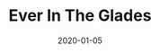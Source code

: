 ---
subheader: 'written by Laura Schellhardt

  directed by Tiffany Trent

  Winter 2020'
description: "<p>A winner of the 2018 AATE Distinguished Play Award, Laura Schellhardt\u2019\
  s Ever in the Glades tackles themes of friendship, faith, and identity. Aiming for\
  \ a world beyond their disappointing adults and toxic constraints, dreams and hopes\
  \ propel five teenagers on an isolated island in the Florida Everglades to become\
  \ the family they need so that each one can freely breathe into who they are.</p><h4\
  \ class=\"mt-2 mb-2\">Cast</h4><p><strong>Brandon Zang</strong> (Z) is a second\
  \ year Anthropology and TAPS double major from Vancouver, British Columbia. He has\
  \ worked on other UT/TAPS shows such as <em>Yellow Face</em> (HYH) and <em>Company</em>\
  \ (Clarinetist), along with several shows with Classical Entertainment Society,\
  \ acting in <em>Macbeth</em> (Duncan/Doctor) and <em>Bodas de Sangre</em> (El Padre\
  \ De La Novia). Brandon enjoys playing the ukulele, reading science fiction, and\
  \ obsessively listening to the <em>Dear Evan Hansen</em> soundtrack in his spare\
  \ time.\_</p><p><strong>Jonathan White</strong> (Ames) is a second year Theater\
  \ and Performance Studies major. He has been in a few shows while attending the\
  \ College such as <em>Yellow Face</em> (Marcus), <em>Dry Land </em>(Victor), and\
  \ <em>Company </em>(Peter). He would like to thank Tiffany Trent for this experience\
  \ as well as his cast members. And he would always like to thank his family.\_</p><p><strong>Jeffrey\
  \ Sun</strong> (Elijah) is a first year\_Math major. This is his first show!</p><p><strong>Leonardo\
  \ Ferreira Guilhoto</strong> (Junker G) is a fourth year in the College majoring\
  \ in Computational and Applied Mathematics (CAM) and participating in the joint\
  \ BS/MS program in Computer Science. Over his time at UChicago he has participated\
  \ in over 12 on-campus productions. With UT/TAPS, some of his credits include: <em>Peter\
  \ And The Starcatcher</em> (Black Stache),<em> Eurydice </em>(Father), and <em>The\
  \ Misanthrope</em> (Clitandre/Du Bois). Leo has also served in UT Committee as Social\
  \ Chair and is a proud member of the UChicago Commedia dell'Arte ensemble, having\
  \ served as Artistic Director of the group in the past academic year. He is originally\
  \ from S\xE3o Paulo, Brazil, and loves seeing other people with foreign accents\
  \ on stage!</p><p><strong>Ling Lin</strong> (Delia)\_is a second year TAPS and Business\
  \ Economics double major. Her previous credits include <em>Rosencrantz &amp; Guildenstern\
  \ Are Dead</em> (Sound Designer), <em>Philoctetes</em> (Co-Assistant Director),\
  \ <em>good friday</em> (Assistent Sound Designer), <em>Fun Home</em> (Assistent\
  \ Sound Designer)), and <em>Love, Loss, and What I Wore</em> (Actor). Besides that,\
  \ Ling is working on holding her laugh, and has\_not made much progress yet.</p><p><strong>Reed\
  \ Thurston</strong> (Male Adults) is a student in the coll</p><p><strong>Shreya\
  \ Shettigar</strong> (Female Adults)\_is a third year Econ-Business major (but insists\
  \ she has not sold her soul thanks to a minor in Cinema and Media Studies). She\
  \ has previously worked on <em>The Rope</em> (Pat Sweeney), <em>Much Ado About Nothing</em>\
  \ (Antonio), <em>I &amp; You</em> (Caroline), <em>good friday</em> (Natalie), <em>Fun\
  \ Home</em> (Assistant Director), <em>Twelfth Night</em> (Antonio), and<em> The\
  \ Winter's Tale</em> (Hermione). She is represented by Promote Talent Agency.</p><h4\
  \ class=\"mt-2 mb-2\">Production Staff</h4><p><strong>Tiffany Trent </strong>(Director)\_\
  is a member of TAPS pro-staff.</p><p><strong>Kurt Boetcher</strong> (Scenic Designer)\_\
  is a member of TAPS pro-staff.</p><p><strong>Nathan Rohrer </strong>(Costume Designer)\_\
  is a member of TAPS pro-staff.</p><p><strong>Eric Watkins</strong> (Lighting Design)\
  \ is a lighting designer for theatre, opera, and dance who works across the country\
  \ (and internationally as often as possible). This is his second show in Theater\
  \ East, having recently lit Maya Dance: <em>Crossroads</em>. Chicago (selected):\
  \ <em>EthiopianAmerica</em> (Definition Theatre Company); <em>Hooded, Or Being Black\
  \ for Dummies</em> (First Floor Theater); <em>Machinal</em> (The Greenhouse Theater\
  \ Center; Jeff nomination); <em>In The Blood</em> (Red Tape Theatre); <em>A Swell\
  \ In The Ground</em> (The Gift Theatre); <em>The Man Who Was Thursday</em> (Lifeline\
  \ Theatre); <em>Shakin' the Mess Outta Misery</em> (Pegasus Theatre);<em> Punk </em>(The\
  \ New Colony); <em>Fish Eye </em>(Dandelion Theatre) <em>The Safe House</em> (City\
  \ Lit Theater Company); <em>Bomber's Moon</em> (Williams Street Rep); <em>Fallen\
  \ </em>(Mozawa); <em>Porcelain</em> (Prologue Theatre; Jeff nomination); <em>The\
  \ Property</em> (Lyric Unlimited) a commissioned klezmer opera. Regional (selected):\
  \ <em>Don Pasquale</em> (Fort Worth Opera); <em>Show Boat</em>,\_ <em>Falstaff</em>\
  \ (Dallas Opera); <em>A Streetcar Named Desire</em> (Opera Santa Barbara and Kentucky\
  \ Opera); <em>The Rake's Progress</em> (Merola Opera); <em>Barber of Seville</em>\
  \ (Lithuanian National Opera). Eric received his MFA from Boston University and\
  \ is a proud member of USA829, the theatrical design union. <a href=\"http://www.ericwatkins.com\_\
  \">www.ericwatkins.com\_</a></p><p><strong>Kevin O\u2019Donnell</strong> (Sound\
  \ Designer)\_is a professional sound designer working in Chicago.</p><p><strong>Jenny\
  \ Pinson</strong> (Props Designer) is the Props Manager for the Theatre and Performance\
  \ Studies Department at The University of Chicago. She freelances as a props designer\
  \ in Chicago. Recent credits include <em>Pomona</em>\_at Steep Theatre,\_ <em>Bunny's\
  \ Book Club</em>, <em>Time Warp Trio</em>,\_<em>The Man Who Was Thursday</em>,\_\
  and <em>You Think It's Easy Being a Tooth Fairy</em>\_at Lifeline Theater, and <em>The\
  \ First Deep Breath</em>\_at Victory Gardens Theatre. Jenny has learned more about\
  \ chickens' feet working on this production than she ever thought she would, and\
  \ is amazed at how obvious it is that chickens are descended from dinosaurs based\
  \ on their feet alone.</p><p><strong>Jamie Macpherson</strong> (Fight/Intimacy Designer)\_\
  is a Chicago-based fight choreographer and instructor, and is happy to be back at\
  \ TAPS. Previous credits at the University of Chicago: <em>Macbeth</em>, <em>Fun\
  \ Home</em>, and <em>Machinal</em>.\_ \_Additional credits include: <em>Titus Andronicus</em>,\
  \ <em>Feathers and Teeth</em> (Arizona State University), and <em>The Princess Bride</em>\
  \ (First Act Children's Theatre). Jamie was an Invited Artist at the Lawrence Arts\
  \ Center, serving as fight director and has led various fight workshops across the\
  \ country. Jamie is a certified Actor Combatant, and a member of the Society for\
  \ American Fight Directors. Jamie holds an MFA in Theatre for Youth from Arizona\
  \ State University, and is currently the Education Manager at Adventure Stage Chicago.</p><p><strong>Cecilie\
  \ O\u2019Reilly</strong> (Voice Coach)\_is an Associate Professor Emerita of Columbia\
  \ College Chicago where she taught voice and acting for 30 years. She is a professional\
  \ dialect coach having worked at Steppenwolf for 20 years. Cecilie has coached on\
  \ Broadway and in Hollywood as well as at The National in London. Her most celebrated\
  \ work was on the original Chicago production of <em>August: Osage County</em>\_\
  which went on to Broadway, London and Sydney. She continued with the work, coaching\
  \ the major motion picture.</p><p><strong>Samantha Rausch</strong> (Scenic Artist)\_\
  is a member of TAPS pro-staff.</p><p><strong>Brian Maschka </strong>(Production\
  \ Manager)\_is the Production Manager for Theater and Performance Studies. Recently\
  \ he spent three season as a Stage Manager at Steppenwolf. Previously he was the\
  \ Production Manager for Chicago Children's Theatre. He spent two years as the Production\
  \ Coordinator for the Dance Department at the University of Illinois Urbana-Champaign\
  \ and Production Managed at Barrington Stage. New York credits include the Museum\
  \ of the City of New York's Perform Series, <em>Frost/Nixon</em> on Broadway, Anna\
  \ Nicole at Brooklyn Academy of Music, Playwrights Horizon, The Zipper, DR2 Theatre,\
  \ The Play Company at 59E59, and Mint Theater Company. Regional companies include\
  \ Weston Playhouse, Florida Repertory Theatre, and Syracuse Stage.</p><p><strong>Ben\
  \ Caracello</strong> (Technical Director) is a member of TAPS pro-staff.</p><p><strong>Molly\
  \ Bridges</strong> (Assistant Director) is a fourth year TAPS major. Their previous\
  \ credits include <em>Dry Land</em> (Stage Manager), <em>Fun Home</em> (Small Alison),\
  \ <em>good friday</em> (co-Production Manager), and <em>Eurydice</em> (Assistant\
  \ Stage Manager).</p> <p><strong>Anna Aguiar Kosicki</strong> (Dramaturg)\_is a\
  \ student in the college.</p> <p><strong>Victoria Keating</strong> (Stage Manager)\
  \ is a fourth year Psychology and Comparative Human Development major. Her previous\
  \ credits include Maya: <em>Threshold</em> (Stage Manager), Apsara: <em>Nari</em>\
  \ (Stage Manager), Untitled Workshop (Stage Manager), and Christian Castro Romero's\
  \ BA thesis <em>Los Cuentos Queer</em> (Stage Manager) among other things.\_</p><p><strong>Lauren\
  \ Melton</strong> (Assistant Production Manager)\_is a second year Cinema and Media\
  \ Studies major. This is her first UT production, and she is super stoked to be\
  \ a part of it!\_</p><p><strong>Ethan Schondorf</strong> (Assistant Scenic Designer)\
  \ is a third year Math major. Recent designs include <em>Philoctetes</em>, <em>Fun\
  \ Home</em>, and <em>good friday</em>.\_ He is also a production manager and ensemble\
  \ member of UChicago Commedia.\_</p><p><strong>Elizabeth Price</strong> (Assistant\
  \ Costume Designer)\_is a student in the college.</p><p><strong>Rebecca Husk</strong>\
  \ (Assistant Sound Designer) is a fourth year Philosophy major with a minor in Theater\
  \ and Performance Studies. Previous UT acting credits include <em>Company</em> (Joanne),\
  \ <em>Grenadine</em> (Prismatic), and <em>Mr. Burns, a post-electric play</em> (Bart\
  \ Simpson). Outside of UT, Rebecca sings with Medusa a cappella and apprentices\
  \ with Cabinet of Curiosity.</p><p><strong>Aware Deshmukh</strong> (Assistant Props\
  \ Designer) is a third year Physics major. She has previously worked on <em>Rosencrantz\
  \ and Guildenstern are Dead</em> (Props Designer), <em>Philoctetes</em> (Assistant\
  \ Props Designer), and <em>Machinal </em>(Assistant Props Designer). When not in\
  \ Logan, she sings in University Chorus and the Women's Ensemble - although those\
  \ are frequently in Logan as well.</p><p><strong>Rea Brown</strong> (Assistant Scenic\
  \ Artist)\_is a second year Theater and\_Performance Studies and Visual Arts double\
  \ major. Her previous credits include <em>Rosencrantz &amp; Guildenstern Are Dead</em>\
  \ (Scenic Designer), <em>Philoctetes</em> (Assistant Scenic Designer/Electrician),\
  \ <em>Grenadine</em> (Assistant Props Designer), and\_Theater [24] (Writer/Designer).</p><p><strong>Melaina\
  \ Leung </strong>(Assistant Scenic Artist)\_is a student in the college.</p><p><strong>Jonathan\
  \ Badonsky</strong> (Assistant Stage Manager)\_is a student in the college.</p><p><strong>Isaiah\
  \ Zwick-Schachter</strong> (Master Electrician)\_is a student in the college.</p>\
  \ <p><strong>Cecelia Stroth</strong> (Wardrobe Crew)\_is a student in the college.</p>\
  \ <p><strong>Nicola Lustig</strong> (Run Crew)\_is a third year Psychology and Comparative\
  \ Human Development major.\_ She is currently serving as the production manager\
  \ on <em>The Old Man and The Old Moon</em>.\_ Her past credits include <em>Philoctetes</em>\
  \ (Production Manager), <em>Measure for Measure</em> (Production Manager), and <em>Fun\
  \ Home</em> (Assistant Production Manager).</p>"
is_taps: true
slug: ever-glades
title: Ever In The Glades
layout: show-info
quarter: winter
year: 2020
season: 2019-2020 Shows
date: 2020-01-05

---